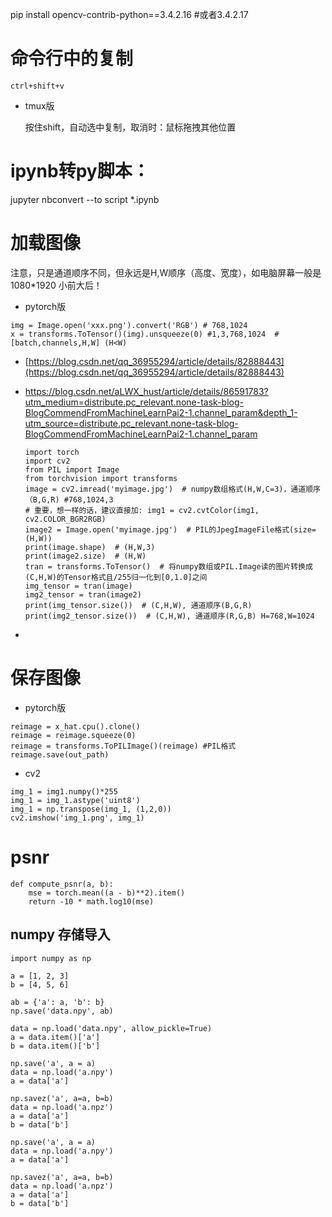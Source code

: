 pip install opencv-contrib-python==3.4.2.16 #或者3.4.2.17

# 命令行中的复制

```
ctrl+shift+v
```

- tmux版

  按住shift，自动选中复制，取消时：鼠标拖拽其他位置

  

# ipynb转py脚本：

jupyter nbconvert --to script *.ipynb



# 加载图像

注意，只是通道顺序不同，但永远是H,W顺序（高度、宽度），如电脑屏幕一般是1080*1920 小前大后！

- pytorch版

```
img = Image.open('xxx.png').convert('RGB') # 768,1024
x = transforms.ToTensor()(img).unsqueeze(0) #1,3,768,1024  #[batch,channels,H,W] (H<W)
```

- [https://blog.csdn.net/qq_36955294/article/details/82888443](https://blog.csdn.net/qq_36955294/article/details/82888443)

- https://blog.csdn.net/aLWX_hust/article/details/86591783?utm_medium=distribute.pc_relevant.none-task-blog-BlogCommendFromMachineLearnPai2-1.channel_param&depth_1-utm_source=distribute.pc_relevant.none-task-blog-BlogCommendFromMachineLearnPai2-1.channel_param

  ```
  import torch
  import cv2  
  from PIL import Image
  from torchvision import transforms
  image = cv2.imread('myimage.jpg')  # numpy数组格式(H,W,C=3)，通道顺序（B,G,R) #768,1024,3
  # 重要，想一样的话，建议直接加: img1 = cv2.cvtColor(img1, cv2.COLOR_BGR2RGB)
  image2 = Image.open('myimage.jpg')  # PIL的JpegImageFile格式(size=(H,W))
  print(image.shape)  # (H,W,3)
  print(image2.size)  # (H,W)
  tran = transforms.ToTensor()  # 将numpy数组或PIL.Image读的图片转换成(C,H,W)的Tensor格式且/255归一化到[0,1.0]之间
  img_tensor = tran(image)
  img2_tensor = tran(image2)
  print(img_tensor.size())  # (C,H,W), 通道顺序(B,G,R)
  print(img2_tensor.size())  # (C,H,W), 通道顺序(R,G,B) H=768,W=1024
  ```

- 

# 保存图像

- pytorch版

```
reimage = x_hat.cpu().clone()
reimage = reimage.squeeze(0)
reimage = transforms.ToPILImage()(reimage) #PIL格式
reimage.save(out_path)
```

- cv2

```
img_1 = img1.numpy()*255
img_1 = img_1.astype('uint8')
img_1 = np.transpose(img_1, (1,2,0))
cv2.imshow('img_1.png', img_1)
```



# psnr

```
def compute_psnr(a, b):
    mse = torch.mean((a - b)**2).item()
    return -10 * math.log10(mse)
```



## numpy 存储导入

```
import numpy as np

a = [1, 2, 3]
b = [4, 5, 6]

ab = {'a': a, 'b': b}
np.save('data.npy', ab)

data = np.load('data.npy', allow_pickle=True)
a = data.item()['a'] 
b = data.item()['b']

np.save('a', a = a)
data = np.load('a.npy')
a = data['a']

np.savez('a', a=a, b=b)
data = np.load('a.npz')
a = data['a']
b = data['b']
```



```
np.save('a', a = a)
data = np.load('a.npy')
a = data['a']

np.savez('a', a=a, b=b)
data = np.load('a.npz')
a = data['a']
b = data['b']
```